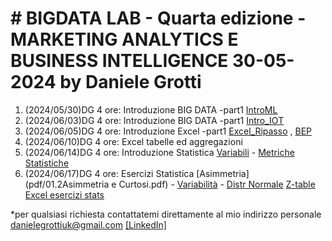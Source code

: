 # # BIGDATA LAB - Quarta edizione - MARKETING ANALYTICS E BUSINESS INTELLIGENCE 30-05-2024 by Daniele Grotti


1. (2024/05/30)DG 4 ore: Introduzione BIG DATA -part1 [IntroML](pdf/00_intro_ML.pdf)
2. (2024/06/03)DG 4 ore: Introduzione BIG DATA -part1 [Intro_IOT](pdf/1.2_IOT_INtro.pdf)
3. (2024/06/05)DG 4 ore: Introduzione Excel -part1 [Excel_Ripasso](excel/riassunto_excel.xlsx) , [BEP](excel/BEP.xlsx)
4. (2024/06/10)DG 4 ore: Excel tabelle ed aggregazioni
5. (2024/06/14)DG 4 ore: Introduzione Statistica [Variabili](pdf/01.1_Slide01.pdf) - [Metriche Statistiche](pdf/01.2_Slide02.pdf)
6. (2024/06/17)DG 4 ore: Esercizi Statistica [Asimmetria](pdf/01.2Asimmetria e Curtosi.pdf) - [Variabilità](pdf/01.3_Slide03.pdf) - [Distr Normale](pdf/01.4_Slide04.pdf) [Z-table](pdf/Z-table.pdf)
[Excel esercizi stats](excel/Esercizi_stats_excel_svolti.xlsx)

*per qualsiasi richiesta contattatemi direttamente al mio indirizzo personale danielegrottiuk@gmail.com [[LinkedIn]](https://www.linkedin.com/in/daniele-grotti/)
